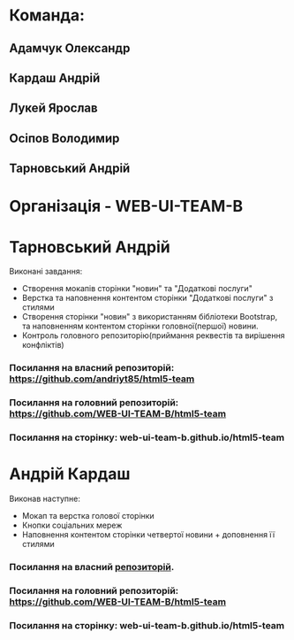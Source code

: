 # Команда:
## Адамчук Олександр
## Кардаш Андрій
## Лукей Ярослав
## Осіпов Володимир
## Тарновський Андрій
# Організація - WEB-UI-TEAM-B

# Тарновський Андрій 
 Виконані завдання:
 - Створення мокапів сторінки "новин" та "Додаткові послуги" 
 - Верстка та наповнення контентом сторінки "Додаткові послуги" з стилями
 - Створення сторінки "новин" з використанням бібліотеки Bootstrap, та наповненням контентом сторінки головної(першої) новини.
 - Контроль головного репозиторію(приймання реквестів та вирішення конфліктів)
 
### Посилання на власний репозиторій:  https://github.com/andriyt85/html5-team
### Посилання на головний репозиторій: https://github.com/WEB-UI-TEAM-B/html5-team
### Посилання на сторінку: web-ui-team-b.github.io/html5-team



# Андрій Кардаш

Виконав наступне:

- Мокап та верстка голової сторінки
- Кнопки соціальних мереж
- Наповнення контентом сторінки четвертої новини + доповнення її стилями

### Посилання на власний [репозиторій](https://github.com/akardash/html5-team).
### Посилання на головний репозиторій: https://github.com/WEB-UI-TEAM-B/html5-team
### Посилання на сторінку: web-ui-team-b.github.io/html5-team
